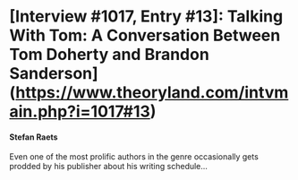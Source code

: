# [Interview #1017, Entry #13]: Talking With Tom: A Conversation Between Tom Doherty and Brandon Sanderson](https://www.theoryland.com/intvmain.php?i=1017#13)

#### Stefan Raets

Even one of the most prolific authors in the genre occasionally gets prodded by his publisher about his writing schedule...

